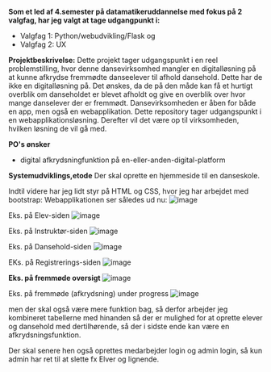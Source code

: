 **Som et led af 4.semester på datamatikeruddannelse med fokus på 2 valgfag, har jeg valgt at tage udgangpunkt i:** 
- Valgfag 1: Python/webudvikling/Flask og
- Valgfag 2: UX

**Projektbeskrivelse:**
Dette projekt tager udgangspunkt i en reel problemstilling, hvor denne dansevirksomhed mangler en digitalløsning på at kunne afkrydse fremmødte danseelever til afhold dansehold. Dette har de ikke en digitalløsning på. Det ønskes, da de på den måde kan få et hurtigt overblik om danseholdet er blevet afholdt og give en overblik over hvor mange danselever der er fremmødt.
Dansevirksomheden er åben for både en app, men også en webapplikation. Dette repository tager udgangspunkt i en webapplikationsløsning. Derefter vil det være op til virksomheden, hvilken løsning de vil gå med.

**PO's ønsker**
- digital afkrydsningfunktion på en-eller-anden-digital-platform

**Systemudviklings,etode**
Der skal oprette en hjemmeside til en danseskole. 

Indtil videre har jeg lidt styr på HTML og CSS, hvor jeg har arbejdet med bootstrap:
Webapplikationen ser således ud nu:
![image](https://github.com/user-attachments/assets/63b8c7a6-3194-413d-b8f6-b473c2b077f5)

Eks. på Elev-siden
![image](https://github.com/user-attachments/assets/ced8976a-55fb-4f25-89de-1bd4dc8a7207)

Eks. på Instruktør-siden
![image](https://github.com/user-attachments/assets/aab2854f-2393-4c5a-af9e-b2794dae6cc9)

Eks. på Dansehold-siden
![image](https://github.com/user-attachments/assets/ebb29e4a-564c-4c5f-a172-ad23cc14de1f)

EKs. på Registrerings-siden
![image](https://github.com/user-attachments/assets/eac70e5a-ba23-43cc-ad9f-db34cd9df052)

**Eks. på fremmøde oversigt**
![image](https://github.com/user-attachments/assets/0624b452-45cd-46bf-9bde-0ec83774fa87)


Eks. på fremmøde (afkrydsning) under progress
![image](https://github.com/user-attachments/assets/5adfdffb-fdb0-4272-97b8-c57ea05d215f)


men der skal også være mere funktion bag, så derfor arbejder jeg kombineret tabellerne med hinanden så der er mulighed for at oprette elever og dansehold med dertilhørende, så der i sidste ende kan være en afkrydsningsfunktion.

Der skal senere hen også oprettes medarbejder login og admin login, så kun admin har ret til at slette fx Elver og lignende.
